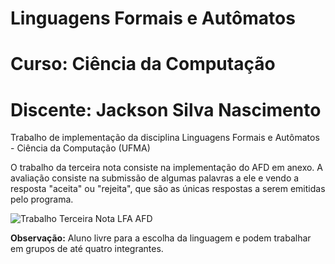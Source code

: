 # Linguagens Formais e Autômatos
# Curso: Ciência da Computação
# Discente: Jackson Silva Nascimento

Trabalho de implementação da disciplina Linguagens Formais e Autômatos - Ciência da Computação (UFMA)

O trabalho da terceira nota consiste na implementação do AFD em anexo. A avaliação consiste na submissão de algumas palavras a ele e vendo a resposta "aceita" ou "rejeita", que são as únicas respostas a serem emitidas pelo programa.

![Trabalho Terceira Nota LFA AFD](https://user-images.githubusercontent.com/62855742/150969920-3e40dd50-361d-4140-97eb-cc2964884ab0.png)



**Observação:** Aluno livre para a escolha da linguagem e podem trabalhar em grupos de até quatro integrantes. 
